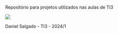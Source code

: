 Repositório para projetos utilizados nas aulas de TI3

<img src = "https://static.wikia.nocookie.net/hollowknight/images/4/4f/Screenshot_HK_Dreamers_05.png/revision/latest/scale-to-width-down/1000?cb=20230423001633&path-prefix=pt">

Daniel Salgado - TI3 - 2024/1

